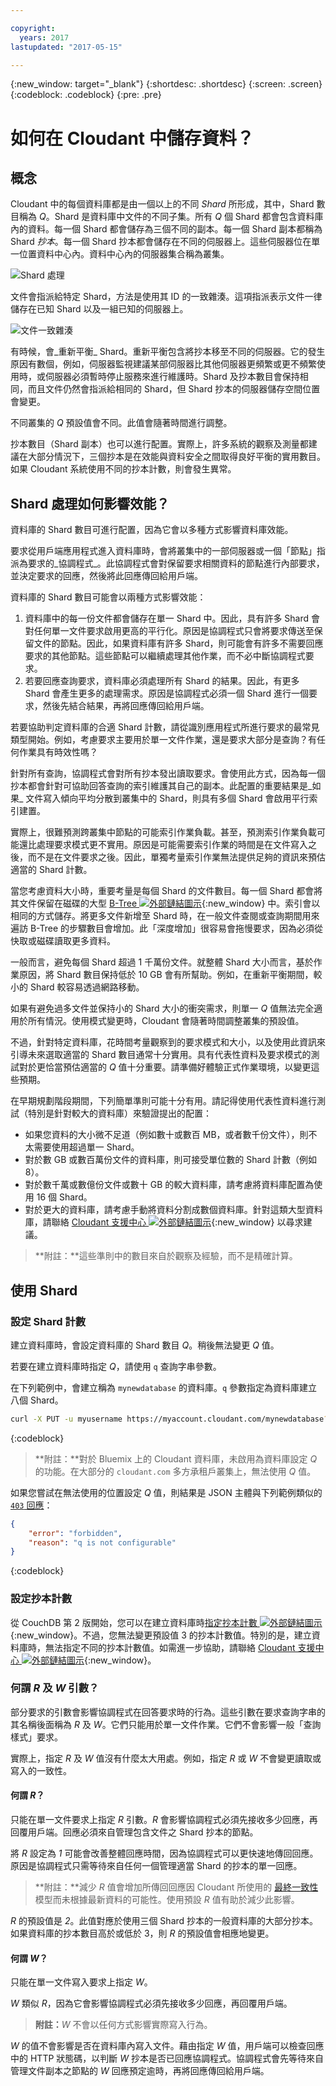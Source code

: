 ```yaml
---

copyright:
  years: 2017
lastupdated: "2017-05-15"

---
```


{:new_window: target="_blank"}
{:shortdesc: .shortdesc}
{:screen: .screen}
{:codeblock: .codeblock}
{:pre: .pre}

<!-- Acrolinx: 2017-05-15 -->

# 如何在 Cloudant 中儲存資料？

## 概念

Cloudant 中的每個資料庫都是由一個以上的不同 _Shard_ 所形成，其中，Shard 數目稱為 _Q_。Shard 是資料庫中文件的不同子集。所有 _Q_ 個 Shard 都會包含資料庫內的資料。每一個 Shard 都會儲存為三個不同的副本。每一個 Shard 副本都稱為 Shard _抄本_。每一個 Shard 抄本都會儲存在不同的伺服器上。這些伺服器位在單一位置資料中心內。資料中心內的伺服器集合稱為叢集。

![Shard 處理](../images/sharding_database.png)

文件會指派給特定 Shard，方法是使用其 ID 的一致雜湊。這項指派表示文件一律儲存在已知 Shard 以及一組已知的伺服器上。

![文件一致雜湊](../images/sharding_document.png)

有時候，會_重新平衡_ Shard。重新平衡包含將抄本移至不同的伺服器。它的發生原因有數個，例如，伺服器監視建議某部伺服器比其他伺服器更頻繁或更不頻繁使用時，或伺服器必須暫時停止服務來進行維護時。Shard 及抄本數目會保持相同，而且文件仍然會指派給相同的 Shard，但 Shard 抄本的伺服器儲存空間位置會變更。

不同叢集的 _Q_ 預設值會不同。此值會隨著時間進行調整。

抄本數目（Shard 副本）也可以進行配置。實際上，許多系統的觀察及測量都建議在大部分情況下，三個抄本是在效能與資料安全之間取得良好平衡的實用數目。如果 Cloudant 系統使用不同的抄本計數，則會發生異常。

## Shard 處理如何影響效能？

資料庫的 Shard 數目可進行配置，因為它會以多種方式影響資料庫效能。

要求從用戶端應用程式進入資料庫時，會將叢集中的一部伺服器或一個「節點」指派為要求的_協調程式_。此協調程式會對保留要求相關資料的節點進行內部要求，並決定要求的回應，然後將此回應傳回給用戶端。

資料庫的 Shard 數目可能會以兩種方式影響效能：

1.	資料庫中的每一份文件都會儲存在單一 Shard 中。因此，具有許多 Shard 會對任何單一文件要求啟用更高的平行化。原因是協調程式只會將要求傳送至保留文件的節點。因此，如果資料庫有許多 Shard，則可能會有許多不需要回應要求的其他節點。這些節點可以繼續處理其他作業，而不必中斷協調程式要求。
2.	若要回應查詢要求，資料庫必須處理所有 Shard 的結果。因此，有更多 Shard 會產生更多的處理需求。原因是協調程式必須一個 Shard 進行一個要求，然後先結合結果，再將回應傳回給用戶端。

若要協助判定資料庫的合適 Shard 計數，請從識別應用程式所進行要求的最常見類型開始。例如，考慮要求主要用於單一文件作業，還是要求大部分是查詢？有任何作業具有時效性嗎？

針對所有查詢，協調程式會對所有抄本發出讀取要求。會使用此方式，因為每一個抄本都會針對可協助回答查詢的索引維護其自己的副本。此配置的重要結果是_如果_ 文件寫入傾向平均分散到叢集中的 Shard，則具有多個 Shard 會啟用平行索引建置。

實際上，很難預測跨叢集中節點的可能索引作業負載。甚至，預測索引作業負載可能還比處理要求模式更不實用。原因是可能需要索引作業的時間是在文件寫入之後，而不是在文件要求之後。因此，單獨考量索引作業無法提供足夠的資訊來預估適當的 Shard 計數。

當您考慮資料大小時，重要考量是每個 Shard 的文件數目。每一個 Shard 都會將其文件保留在磁碟的大型 [B-Tree ![外部鏈結圖示](../images/launch-glyph.svg "外部鏈結圖示")](https://en.wikipedia.org/wiki/B-tree){:new_window} 中。索引會以相同的方式儲存。將更多文件新增至 Shard 時，在一般文件查閱或查詢期間用來遍訪 B-Tree 的步驟數目會增加。此「深度增加」很容易會拖慢要求，因為必須從快取或磁碟讀取更多資料。

一般而言，避免每個 Shard 超過 1 千萬份文件。就整體 Shard 大小而言，基於作業原因，將 Shard 數目保持低於 10 GB 會有所幫助。例如，在重新平衡期間，較小的 Shard 較容易透過網路移動。

如果有避免過多文件並保持小的 Shard 大小的衝突需求，則單一 _Q_ 值無法完全適用於所有情況。使用模式變更時，Cloudant 會隨著時間調整叢集的預設值。

不過，針對特定資料庫，花時間考量觀察到的要求模式和大小，以及使用此資訊來引導未來選取適當的 Shard 數目通常十分實用。具有代表性資料及要求模式的測試對於更恰當預估適當的 _Q_ 值十分重要。請準備好體驗正式作業環境，以變更這些預期。

<div id="summary"></div>

在早期規劃階段期間，下列簡單準則可能十分有用。請記得使用代表性資料進行測試（特別是針對較大的資料庫）來驗證提出的配置：

*	如果您資料的大小微不足道（例如數十或數百 MB，或者數千份文件），則不太需要使用超過單一 Shard。
*	對於數 GB 或數百萬份文件的資料庫，則可接受單位數的 Shard 計數（例如 8）。
*	對於數千萬或數億份文件或數十 GB 的較大資料庫，請考慮將資料庫配置為使用 16 個 Shard。
*	對於更大的資料庫，請考慮手動將資料分割成數個資料庫。針對這類大型資料庫，請聯絡 [Cloudant 支援中心 ![外部鏈結圖示](../images/launch-glyph.svg "外部鏈結圖示")](mailto:support@cloudant.com){:new_window} 以尋求建議。

>	**附註：**這些準則中的數目來自於觀察及經驗，而不是精確計算。

<div id="API"></div>

## 使用 Shard

### 設定 Shard 計數

建立資料庫時，會設定資料庫的 Shard 數目 _Q_。稍後無法變更 _Q_ 值。

若要在建立資料庫時指定 _Q_，請使用 `q` 查詢字串參數。

在下列範例中，會建立稱為 `mynewdatabase` 的資料庫。`q` 參數指定為資料庫建立八個 Shard。

```sh
curl -X PUT -u myusername https://myaccount.cloudant.com/mynewdatabase?q=8
```
{:codeblock}

>	**附註：**對於 Bluemix 上的 Cloudant 資料庫，未啟用為資料庫設定 _Q_ 的功能。在大部分的 `cloudant.com` 多方承租戶叢集上，無法使用 _Q_ 值。

如果您嘗試在無法使用的位置設定 _Q_ 值，則結果是 JSON 主體與下列範例類似的 [`403` 回應](../api/http.html#403)：

```json
{
	"error": "forbidden",
	"reason": "q is not configurable"
}
```
{:codeblock}

### 設定抄本計數

從 CouchDB 第 2 版開始，您可以在建立資料庫時[指定抄本計數 ![外部鏈結圖示](../images/launch-glyph.svg "外部鏈結圖示")](http://docs.couchdb.org/en/2.0.0/cluster/databases.html?highlight=replicas#creating-a-database){:new_window}。不過，您無法變更預設值 3 的抄本計數值。特別的是，建立資料庫時，無法指定不同的抄本計數值。如需進一步協助，請聯絡 [Cloudant 支援中心 ![外部鏈結圖示](../images/launch-glyph.svg "外部鏈結圖示")](mailto:support@cloudant.com){:new_window}。

### 何謂 _R_ 及 _W_ 引數？

部分要求的引數會影響協調程式在回答要求時的行為。這些引數在要求查詢字串的其名稱後面稱為 _R_ 及 _W_。它們只能用於單一文件作業。它們不會影響一般「查詢樣式」要求。

實際上，指定 _R_ 及 _W_ 值沒有什麼太大用處。例如，指定 _R_ 或 _W_ 不會變更讀取或寫入的一致性。

#### 何謂 _R_？

只能在單一文件要求上指定 _R_ 引數。_R_ 會影響協調程式必須先接收多少回應，再回覆用戶端。回應必須來自管理包含文件之 Shard 抄本的節點。 

將 _R_ 設定為 _1_ 可能會改善整體回應時間，因為協調程式可以更快速地傳回回應。原因是協調程式只需等待來自任何一個管理適當 Shard 的抄本的單一回應。

>	**附註：**減少 _R_ 值會增加所傳回回應因 Cloudant 所使用的 [最終一致性](cap_theorem.html)模型而未根據最新資料的可能性。使用預設 _R_ 值有助於減少此影響。

_R_ 的預設值是 _2_。此值對應於使用三個 Shard 抄本的一般資料庫的大部分抄本。如果資料庫的抄本數目高於或低於 3，則 _R_ 的預設值會相應地變更。

#### 何謂 _W_？

只能在單一文件寫入要求上指定 _W_。

_W_ 類似 _R_，因為它會影響協調程式必須先接收多少回應，再回覆用戶端。

>	**附註：**_W_ 不會以任何方式影響實際寫入行為。

_W_ 的值不會影響是否在資料庫內寫入文件。藉由指定 _W_ 值，用戶端可以檢查回應中的 HTTP 狀態碼，以判斷 _W_ 抄本是否已回應協調程式。協調程式會先等待來自管理文件副本之節點的 _W_ 回應預定逾時，再將回應傳回給用戶端。
